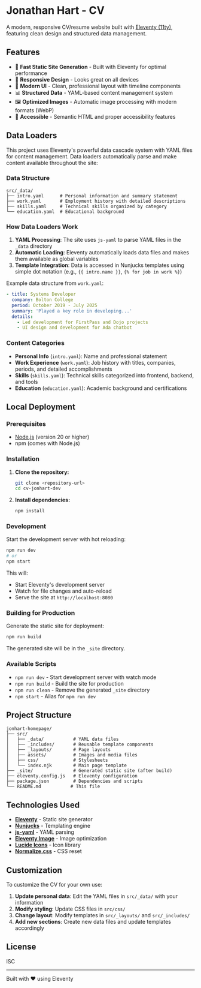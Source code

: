 # Jonathan Hart - CV

A modern, responsive CV/resume website built with [Eleventy (11ty)](https://www.11ty.dev/), featuring clean design and structured data management.

## Features

- 🚀 **Fast Static Site Generation** - Built with Eleventy for optimal performance
- 📱 **Responsive Design** - Looks great on all devices
- 🎨 **Modern UI** - Clean, professional layout with timeline components
- 📊 **Structured Data** - YAML-based content management system
- 🖼️ **Optimized Images** - Automatic image processing with modern formats (WebP)
- 🎯 **Accessible** - Semantic HTML and proper accessibility features

## Data Loaders

This project uses Eleventy's powerful data cascade system with YAML files for content management. Data loaders automatically parse and make content available throughout the site:

### Data Structure

```
src/_data/
├── intro.yaml      # Personal information and summary statement
├── work.yaml       # Employment history with detailed descriptions
├── skills.yaml     # Technical skills organized by category
└── education.yaml  # Educational background
```

### How Data Loaders Work

1. **YAML Processing**: The site uses `js-yaml` to parse YAML files in the `_data` directory
2. **Automatic Loading**: Eleventy automatically loads data files and makes them available as global variables
3. **Template Integration**: Data is accessed in Nunjucks templates using simple dot notation (e.g., `{{ intro.name }}`, `{% for job in work %}`)

Example data structure from `work.yaml`:

```yaml
- title: Systems Developer
  company: Bolton College
  period: October 2019 - July 2025
  summary: 'Played a key role in developing...'
  details:
    - Led development for FirstPass and Dojo projects
    - UI design and development for Ada chatbot
```

### Content Categories

- **Personal Info** (`intro.yaml`): Name and professional statement
- **Work Experience** (`work.yaml`): Job history with titles, companies, periods, and detailed accomplishments
- **Skills** (`skills.yaml`): Technical skills categorized into frontend, backend, and tools
- **Education** (`education.yaml`): Academic background and certifications

## Local Deployment

### Prerequisites

- [Node.js](https://nodejs.org/) (version 20 or higher)
- npm (comes with Node.js)

### Installation

1. **Clone the repository:**

   ```bash
   git clone <repository-url>
   cd cv-jonhart-dev
   ```

2. **Install dependencies:**
   ```bash
   npm install
   ```

### Development

Start the development server with hot reloading:

```bash
npm run dev
# or
npm start
```

This will:

- Start Eleventy's development server
- Watch for file changes and auto-reload
- Serve the site at `http://localhost:8080`

### Building for Production

Generate the static site for deployment:

```bash
npm run build
```

The generated site will be in the `_site` directory.

### Available Scripts

- `npm run dev` - Start development server with watch mode
- `npm run build` - Build the site for production
- `npm run clean` - Remove the generated `_site` directory
- `npm start` - Alias for `npm run dev`

## Project Structure

```
jonhart-homepage/
├── src/
│   ├── _data/           # YAML data files
│   ├── _includes/       # Reusable template components
│   ├── _layouts/        # Page layouts
│   ├── assets/          # Images and media files
│   ├── css/             # Stylesheets
│   └── index.njk        # Main page template
├── _site/               # Generated static site (after build)
├── eleventy.config.js   # Eleventy configuration
├── package.json         # Dependencies and scripts
└── README.md           # This file
```

## Technologies Used

- **[Eleventy](https://www.11ty.dev/)** - Static site generator
- **[Nunjucks](https://mozilla.github.io/nunjucks/)** - Templating engine
- **[js-yaml](https://github.com/nodeca/js-yaml)** - YAML parsing
- **[Eleventy Image](https://www.11ty.dev/docs/plugins/image/)** - Image optimization
- **[Lucide Icons](https://lucide.dev/)** - Icon library
- **[Normalize.css](https://necolas.github.io/normalize.css/)** - CSS reset

## Customization

To customize the CV for your own use:

1. **Update personal data**: Edit the YAML files in `src/_data/` with your information
2. **Modify styling**: Update CSS files in `src/css/`
3. **Change layout**: Modify templates in `src/_layouts/` and `src/_includes/`
4. **Add new sections**: Create new data files and update templates accordingly

## License

ISC

---

Built with ❤️ using Eleventy
